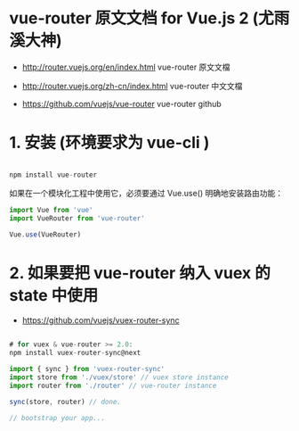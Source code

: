 
# vue-router 原文文档 for Vue.js 2 (尤雨溪大神)

- http://router.vuejs.org/en/index.html vue-router 原文文檔

- http://router.vuejs.org/zh-cn/index.html vue-router 中文文檔

- https://github.com/vuejs/vue-router vue-router github

# 1. 安装 (环境要求为 vue-cli )

``` js

npm install vue-router

```

如果在一个模块化工程中使用它，必须要通过 Vue.use() 明确地安装路由功能：

``` js
import Vue from 'vue'
import VueRouter from 'vue-router'

Vue.use(VueRouter)
```

# 2. 如果要把 vue-router 纳入 vuex 的 state 中使用

- https://github.com/vuejs/vuex-router-sync

``` js

# for vuex & vue-router >= 2.0:
npm install vuex-router-sync@next

```

``` js
import { sync } from 'vuex-router-sync'
import store from './vuex/store' // vuex store instance
import router from './router' // vue-router instance

sync(store, router) // done.

// bootstrap your app...

```